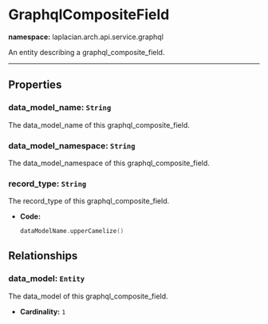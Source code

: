 

# **GraphqlCompositeField**
**namespace:** laplacian.arch.api.service.graphql

An entity describing a graphql_composite_field.



---

## Properties

### data_model_name: `String`
The data_model_name of this graphql_composite_field.

### data_model_namespace: `String`
The data_model_namespace of this graphql_composite_field.

### record_type: `String`
The record_type of this graphql_composite_field.
- **Code:**
  ```kotlin
  dataModelName.upperCamelize()
  ```

## Relationships

### data_model: `Entity`
The data_model of this graphql_composite_field.
- **Cardinality:** `1`
